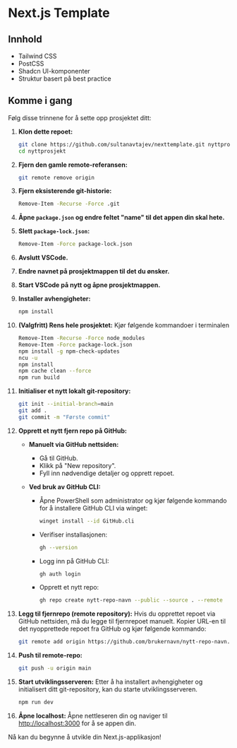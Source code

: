# Next.js Template

## Innhold
- Tailwind CSS
- PostCSS
- Shadcn UI-komponenter
- Struktur basert på best practice

## Komme i gang

Følg disse trinnene for å sette opp prosjektet ditt:

1. **Klon dette repoet:**
    ```sh
    git clone https://github.com/sultanavtajev/nexttemplate.git nyttprosjekt
    cd nyttprosjekt
    ```

2. **Fjern den gamle remote-referansen:**
    ```sh
    git remote remove origin
    ```

3. **Fjern eksisterende git-historie:**
    ```sh
    Remove-Item -Recurse -Force .git
    ```

4. **Åpne `package.json` og endre feltet "name" til det appen din skal hete.**

5. **Slett `package-lock.json`:**
    ```sh
    Remove-Item -Force package-lock.json
    ```

6. **Avslutt VSCode.**

7. **Endre navnet på prosjektmappen til det du ønsker.**

8. **Start VSCode på nytt og åpne prosjektmappen.**

9. **Installer avhengigheter:**
    ```sh
    npm install
    ```

10. **(Valgfritt) Rens hele prosjektet:**
    Kjør følgende kommandoer i terminalen
    ```sh
    Remove-Item -Recurse -Force node_modules
    Remove-Item -Force package-lock.json
    npm install -g npm-check-updates
    ncu -u
    npm install
    npm cache clean --force
    npm run build
    ```

11. **Initialiser et nytt lokalt git-repository:**
    ```sh
    git init --initial-branch=main
    git add .
    git commit -m "Første commit"
    ```

12. **Opprett et nytt fjern repo på GitHub:**

    - **Manuelt via GitHub nettsiden:**
      - Gå til GitHub.
      - Klikk på "New repository".
      - Fyll inn nødvendige detaljer og opprett repoet.

    - **Ved bruk av GitHub CLI:**
      - Åpne PowerShell som administrator og kjør følgende kommando for å installere GitHub CLI via winget:
        ```sh
        winget install --id GitHub.cli
        ```
      - Verifiser installasjonen:
        ```sh
        gh --version
        ```
      - Logg inn på GitHub CLI:
        ```sh
        gh auth login
        ```
      - Opprett et nytt repo:
        ```sh
        gh repo create nytt-repo-navn --public --source . --remote
        ```

13. **Legg til fjernrepo (remote repository):**
    Hvis du opprettet repoet via GitHub nettsiden, må du legge til fjernrepoet manuelt. Kopier URL-en til det nyopprettede repoet fra GitHub og kjør følgende kommando:
    ```sh
    git remote add origin https://github.com/brukernavn/nytt-repo-navn.git
    ```

14. **Push til remote-repo:**
    ```sh
    git push -u origin main
    ```

15. **Start utviklingsserveren:**
    Etter å ha installert avhengigheter og initialisert ditt git-repository, kan du starte utviklingsserveren.
    ```sh
    npm run dev
    ```

16. **Åpne localhost:**
    Åpne nettleseren din og naviger til [http://localhost:3000](http://localhost:3000) for å se appen din.

Nå kan du begynne å utvikle din Next.js-applikasjon!
